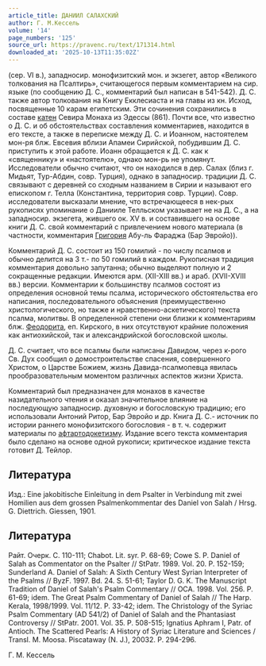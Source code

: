 ```yaml
---
article_title: ДАНИИЛ САЛАХСКИЙ
author: Г. М.Кессель
volume: '14'
page_numbers: '125'
source_url: https://pravenc.ru/text/171314.html
downloaded_at: '2025-10-13T11:35:02Z'
---
```


(сер. VI в.), западносир. монофизитский мон. и экзегет, автор «Великого толкования на Псалтирь», считающегося первым комментарием на сир. языке (по сообщению Д. С., комментарий был написан в 541-542). Д. С. также автор толкования на Книгу Екклесиаста и на главы из кн. Исход, посвященные 10 карам египетским. Эти сочинения сохранились в составе [катен](https://pravenc.ru/text/катены.html) Севира Монаха из Эдессы (861). Почти все, что известно о Д. С. и об обстоятельствах составления комментариев, находится в его тексте, а также в переписке между Д. С. и Иоанном, настоятелем мон-ря блж. Евсевия вблизи Апамеи Сирийской, побудившим Д. С. приступить к этой работе. Иоанн обращается к Д. С. как к «священнику» и «настоятелю», однако мон-рь не упомянут. Исследователи обычно считают, что он находился в дер. Салах (близ г. Мидьят, Тур-Абдин, совр. Турция), однако в западносир. традиции Д. С. связывают с деревней со сходным названием в Сирии и называют его епископом г. Телла (Константина, территория совр. Турции). Совр. исследователи высказали мнение, что встречающееся в нек-рых рукописях упоминание о Данииле Телльском указывает не на Д. С., а на западносир. экзегета, жившего ок. XV в. и составившего на основе книги Д. С. свой комментарий с привлечением нового материала (в частности, комментария [Григория](https://pravenc.ru/text/Григорий.html) Абу-ль Фараджа (Бар Эвройо)).

Комментарий Д. С. состоит из 150 гомилий - по числу псалмов и обычно делится на 3 т.- по 50 гомилий в каждом. Рукописная традиция комментария довольно запутанна; обычно выделяют полную и 2 сокращенные редакции. Имеются арм. (XII-XIII вв.) и араб. (XVII-XVIII вв.) версии. Комментарии к большинству псалмов состоят из определения основной темы псалма, исторического обстоятельства его написания, последовательного объяснения (преимущественно христологического, но также и нравственно-аскетического) текста псалма, молитвы. В определенной степени они близки к комментариям блж. [Феодорита](https://pravenc.ru/text/Феодорит.html), еп. Кирского, в них отсутствуют крайние положения как антиохийской, так и александрийской богословской школы.

Д. С. считает, что все псалмы были написаны Давидом, через к-рого Св. Дух сообщил о домостроительстве спасения, совершенного Христом, о Царстве Божием, жизнь Давида-псалмопевца явилась прообразовательным моментом различных аспектов жизни Христа.

Комментарий был предназначен для монахов в качестве назидательного чтения и оказал значительное влияние на последующую западносир. духовную и богословскую традицию; его использовали Антоний Ритор, Бар Эвройо и др. Книга Д. С.- источник по истории раннего монофизитского богословия - в т. ч. содержит материалы по [афтартодокетизму](https://pravenc.ru/text/афтартодокетизму.html). Издание всего текста комментария было сделано на основе одной рукописи; критическое издание текста готовит Д. Тейлор.

## Литература

Изд.: Eine jakobitische Einleitung in dem Psalter in Verbindung mit zwei Homilien aus dem grossen Psalmenkommentar des Daniel von Salah / Hrsg. G. Diettrich. Giessen, 1901.

## Литература

Райт. Очерк. С. 110-111; Chabot. Lit. syr. P. 68-69; Cowe S. P. Daniel of Salah as Commentator on the Psalter // StPatr. 1989. Vol. 20. P. 152-159; Sunderland A. Daniel of Salah: A Sixth Century West Syrian Interpreter of the Psalms // ByzF. 1997. Bd. 24. S. 51-61; Taylor D. G. K. The Manuscript Tradition of Daniel of Salah's Psalm Commentary // OCA. 1998. Vol. 256. P. 61-69; idem. The Great Psalm Commentary of Daniel of Salah // The Harp. Kerala, 1998/1999. Vol. 11/12. P. 33-42; idem. The Christology of the Syriac Psalm Commentary (AD 541/2) of Daniel of Salah and the Phantasiast Controversy // StPatr. 2001. Vol. 35. P. 508-515; Ignatius Aphram I, Patr. of Antioch. The Scattered Pearls: A History of Syriac Literature and Sciences / Transl. M. Moosa. Piscataway (N. J.), 20032. P. 294-296.

Г. М.  Кессель
